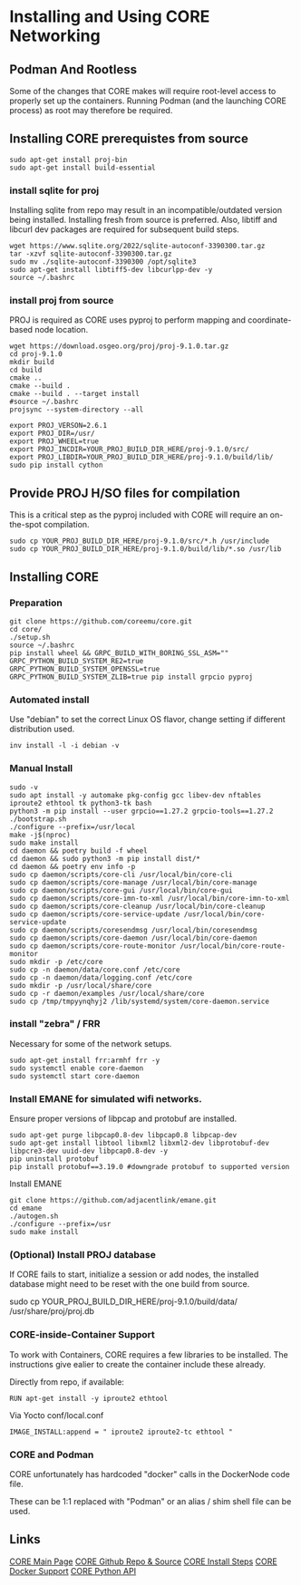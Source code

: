 # Installing and Using CORE Networking

## Podman And Rootless

Some of the changes that CORE makes will require root-level access to properly set up the containers.
Running Podman (and the launching CORE process) as root may therefore be required.


## Installing CORE prerequistes from source
```
sudo apt-get install proj-bin
sudo apt-get install build-essential
```

### install sqlite for proj

Installing sqlite from repo may result in an incompatible/outdated version being installed. Installing fresh from source is preferred.
Also, libtiff and libcurl dev packages are required for subsequent build steps.

```
wget https://www.sqlite.org/2022/sqlite-autoconf-3390300.tar.gz
tar -xzvf sqlite-autoconf-3390300.tar.gz
sudo mv ./sqlite-autoconf-3390300 /opt/sqlite3
sudo apt-get install libtiff5-dev libcurlpp-dev -y
source ~/.bashrc
```

### install proj from source

PROJ is required as CORE uses pyproj to perform mapping and coordinate-based node location.


```
wget https://download.osgeo.org/proj/proj-9.1.0.tar.gz
cd proj-9.1.0
mkdir build
cd build
cmake ..
cmake --build .
cmake --build . --target install
#source ~/.bashrc
projsync --system-directory --all

export PROJ_VERSON=2.6.1
export PROJ_DIR=/usr/
export PROJ_WHEEL=true
export PROJ_INCDIR=YOUR_PROJ_BUILD_DIR_HERE/proj-9.1.0/src/
export PROJ_LIBDIR=YOUR_PROJ_BUILD_DIR_HERE/proj-9.1.0/build/lib/
sudo pip install cython
```


## Provide PROJ H/SO files for compilation

This is a critical step as the pyproj included with CORE will require an on-the-spot compilation.

```
sudo cp YOUR_PROJ_BUILD_DIR_HERE/proj-9.1.0/src/*.h /usr/include
sudo cp YOUR_PROJ_BUILD_DIR_HERE/proj-9.1.0/build/lib/*.so /usr/lib
```

## Installing CORE

### Preparation

```
git clone https://github.com/coreemu/core.git
cd core/
./setup.sh
source ~/.bashrc
pip install wheel && GRPC_BUILD_WITH_BORING_SSL_ASM="" GRPC_PYTHON_BUILD_SYSTEM_RE2=true GRPC_PYTHON_BUILD_SYSTEM_OPENSSL=true GRPC_PYTHON_BUILD_SYSTEM_ZLIB=true pip install grpcio pyproj
```

### Automated install

Use "debian" to set the correct Linux OS flavor, change setting if different distribution used.

```
inv install -l -i debian -v
```

### Manual Install

```
sudo -v
sudo apt install -y automake pkg-config gcc libev-dev nftables iproute2 ethtool tk python3-tk bash
python3 -m pip install --user grpcio==1.27.2 grpcio-tools==1.27.2
./bootstrap.sh
./configure --prefix=/usr/local
make -j$(nproc)
sudo make install
cd daemon && poetry build -f wheel
cd daemon && sudo python3 -m pip install dist/*
cd daemon && poetry env info -p
sudo cp daemon/scripts/core-cli /usr/local/bin/core-cli
sudo cp daemon/scripts/core-manage /usr/local/bin/core-manage
sudo cp daemon/scripts/core-gui /usr/local/bin/core-gui
sudo cp daemon/scripts/core-imn-to-xml /usr/local/bin/core-imn-to-xml
sudo cp daemon/scripts/core-cleanup /usr/local/bin/core-cleanup
sudo cp daemon/scripts/core-service-update /usr/local/bin/core-service-update
sudo cp daemon/scripts/coresendmsg /usr/local/bin/coresendmsg
sudo cp daemon/scripts/core-daemon /usr/local/bin/core-daemon
sudo cp daemon/scripts/core-route-monitor /usr/local/bin/core-route-monitor
sudo mkdir -p /etc/core
sudo cp -n daemon/data/core.conf /etc/core
sudo cp -n daemon/data/logging.conf /etc/core
sudo mkdir -p /usr/local/share/core
sudo cp -r daemon/examples /usr/local/share/core
sudo cp /tmp/tmpyynqhyj2 /lib/systemd/system/core-daemon.service
```


### install "zebra" /  FRR

Necessary for some of the network setups.

```
sudo apt-get install frr:armhf frr -y
sudo systemctl enable core-daemon
sudo systemctl start core-daemon
```

### Install EMANE for simulated wifi networks.

Ensure proper versions of libpcap and protobuf are installed.

```
sudo apt-get purge libpcap0.8-dev libpcap0.8 libpcap-dev
sudo apt-get install libtool libxml2 libxml2-dev libprotobuf-dev libpcre3-dev uuid-dev libpcap0.8-dev -y
pip uninstall protobuf
pip install protobuf==3.19.0 #downgrade protobuf to supported version
```

Install EMANE

```
git clone https://github.com/adjacentlink/emane.git
cd emane
./autogen.sh
./configure --prefix=/usr 
sudo make install
```


### (Optional) Install PROJ database

If CORE fails to start, initialize a session or add nodes, the installed database might need to be reset with the one build from source.
 
sudo cp YOUR_PROJ_BUILD_DIR_HERE/proj-9.1.0/build/data/ /usr/share/proj/proj.db


### CORE-inside-Container Support

To work with Containers, CORE requires a few libraries to be installed. The instructions give ealier to create the container include these already.

Directly from repo, if available:
```
RUN apt-get install -y iproute2 ethtool
```

Via Yocto conf/local.conf
```
IMAGE_INSTALL:append = " iproute2 iproute2-tc ethtool "
```

### CORE and Podman

CORE unfortunately has hardcoded "docker" calls in the DockerNode code file.

These can be 1:1 replaced with "Podman" or an alias / shim shell file can be used.


## Links

[CORE Main Page](https://coreemu.github.io/core/)
[CORE Github Repo & Source](https://github.com/coreemu/core)
[CORE Install Steps](https://coreemu.github.io/core/install.html)
[CORE Docker Support](https://coreemu.github.io/core/docker.html)
[CORE Python API](https://coreemu.github.io/core/python.html)



